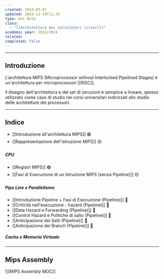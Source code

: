 ```yaml
---
created: 2024-03-07
updated: 2024-11-19T11:34
type: Uni Note
class:
  - "[[Architettura dei calcolatori (class)]]"
academic year: 2023/2024
related: 
completed: false
---
```

---
## Introduzione

L’architettura MIPS (Microprocessor without Interlocked Pipelined Stages) è un'architettura per microprocessori [[RISC]]. 

Il disegno dell'architettura e del set di istruzioni è semplice e lineare, spesso utilizzato come caso di studio nei corsi universitari indirizzati allo studio delle architetture dei processori.

---
## Indice

- [[Introduzione all'architettura MIPS]] 🟢
- [[Rappresentazione dell'istruzione MIPS]] 🟡 

##### CPU
- [[Registri MIPS]] 🟢
- [[Fasi di Esecuzione di un Istruzione MIPS (senza Pipeline)]] 🟡

##### Pipe Line e Parallelismo
- [[Introduzione Pipeline + Fasi di Esecuzione (Pipeline)]] 🔴
- [[Criticità nell'esecuzione - hazard (Pipeline)]] 🔴
- [[Data Hazard e Forwarding (Pipeline)]] 🔴
- [[Control Hazard e Politiche di salto (Pipeline)]] 🔴
- [[Anticipazione dei Salti (Pipeline)]] 🔴
- [[Anticipazione dei Branch (Pipeline)]] 🔴

##### Cache e Memoria Virtuale


---
## Mips Assembly

![[MIPS Assembly MOC]]


